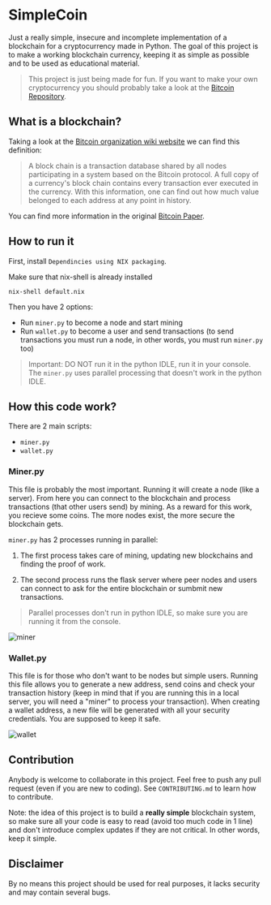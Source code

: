 # SimpleCoin
Just a really simple, insecure and incomplete implementation of a blockchain for a cryptocurrency made in Python. The goal of this project is to make a working blockchain currency, keeping it as simple as possible and to be used as educational material.

>This project is just being made for fun. If you want to make your own cryptocurrency you should probably take a look at the [Bitcoin Repository](https://github.com/bitcoin/bitcoin).


## What is a blockchain?

Taking a look at the [Bitcoin organization wiki website](https://en.bitcoin.it/wiki/Main_Page) we can find this definition:

>A block chain is a transaction database shared by all nodes participating in a system based on the Bitcoin protocol. A full copy of a currency's block chain contains every transaction ever executed in the currency. With this information, one can find out how much value belonged to each address at any point in history. 

You can find more information in the original [Bitcoin Paper](https://bitcoin.org/bitcoin.pdf).

## How to run it

First, install ```Dependincies using NIX packaging```.

Make sure that nix-shell is already installed
```
nix-shell default.nix
```

Then you have 2 options:

- Run ```miner.py``` to become a node and start mining
- Run ```wallet.py``` to become a user and send transactions (to send transactions you must run a node, in other words, you must run ```miner.py``` too)

> Important: DO NOT run it in the python IDLE, run it in your console. The ```miner.py``` uses parallel processing that doesn't work in the python IDLE.

## How this code work?

There are 2 main scripts:

- ```miner.py```
- ```wallet.py```

### Miner.py

This file is probably the most important. Running it will create a node (like a server). From here you can connect to the blockchain and process transactions (that other users send) by mining. As a reward for this work, you recieve some coins. The more nodes exist, the more secure the blockchain gets.

```miner.py``` has 2 processes running in parallel:

1. The first process takes care of mining, updating new blockchains and finding the proof of work.

2. The second process runs the flask server where peer nodes and users can connect to ask for the entire blockchain or sumbmit new transactions.

> Parallel processes don't run in python IDLE, so make sure you are running it from the console.

![miner](https://k60.kn3.net/3/B/3/F/E/C/013.png)

### Wallet.py

This file is for those who don't want to be nodes but simple users. Running this file allows you to generate a new address, send coins and check your transaction history (keep in mind that if you are running this in a local server, you will need a "miner" to process your transaction).
When creating a wallet address, a new file will be generated with all your security credentials. You are supposed to keep it safe.

![wallet](https://k60.kn3.net/6/F/E/3/8/2/887.png)


## Contribution

Anybody is welcome to collaborate in this project. Feel free to push any pull request (even if you are new to coding). See ```CONTRIBUTING.md``` to learn how to contribute.

Note: the idea of this project is to build a **really simple** blockchain system, so make sure all your code is easy to read (avoid too much code in 1 line) and don't introduce complex updates if they are not critical. In other words, keep it simple.


## Disclaimer

By no means this project should be used for real purposes, it lacks security and may contain several bugs.
